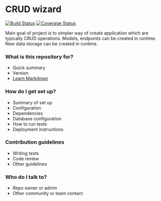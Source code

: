 # CRUD wizard #
[![Build Status](https://github.com/mikolajmitura/crud-wizard/actions/workflows/maven.yml/badge.svg)](https://github.com/mikolajmitura/crud-wizard/actions/workflows/maven.yml)
[![Coverage Status](https://coveralls.io/repos/github/mikolajmitura/crud-wizard/badge.svg?branch=develop)](https://coveralls.io/github/mikolajmitura/crud-wizard?branch=develop)

Main goal of project is to simpler way of create application which are typically CRUD operations. 
Models, endpoints can be created in runtime. New data storage can be created in runtime.   


### What is this repository for? ###

* Quick summary
* Version
* [Learn Markdown](https://bitbucket.org/tutorials/markdowndemo)

### How do I get set up? ###

* Summary of set up
* Configuration
* Dependencies
* Database configuration
* How to run tests
* Deployment instructions

### Contribution guidelines ###

* Writing tests
* Code review
* Other guidelines

### Who do I talk to? ###

* Repo owner or admin
* Other community or team contact
